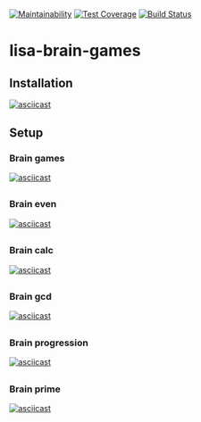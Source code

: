 ##

[![Maintainability](https://api.codeclimate.com/v1/badges/ee014315bdc95ef4efb2/maintainability)](https://codeclimate.com/github/VaselisaS/backend-project-lvl1/maintainability)
[![Test Coverage](https://api.codeclimate.com/v1/badges/ee014315bdc95ef4efb2/test_coverage)](https://codeclimate.com/github/VaselisaS/backend-project-lvl1/test_coverage)
[![Build Status](https://travis-ci.org/VaselisaS/backend-project-lvl1.svg?branch=master)](https://travis-ci.org/VaselisaS/backend-project-lvl1)

##

# lisa-brain-games

## Installation

[![asciicast](https://asciinema.org/a/2Xip1pEbQEvmi59YKVzWttbsk.svg)](https://asciinema.org/a/2Xip1pEbQEvmi59YKVzWttbsk)

## Setup

### Brain games

[![asciicast](https://asciinema.org/a/xyvaFJdPp41L5CjO7cwB1JdNT.svg)](https://asciinema.org/a/xyvaFJdPp41L5CjO7cwB1JdNT)

##

### Brain even

[![asciicast](https://asciinema.org/a/VkAdVDW1YL6HzGAInTRkvcny0.svg)](https://asciinema.org/a/VkAdVDW1YL6HzGAInTRkvcny0)

##

### Brain calc

[![asciicast](https://asciinema.org/a/TA8im7mFxhjBdiNKSGB8PkMhx.svg)](https://asciinema.org/a/TA8im7mFxhjBdiNKSGB8PkMhx)

##

### Brain gcd

[![asciicast](https://asciinema.org/a/4mEyfgZkCtfaj3V8KlA0VVUGk.svg)](https://asciinema.org/a/4mEyfgZkCtfaj3V8KlA0VVUGk)

##

### Brain progression

[![asciicast](https://asciinema.org/a/SdGSvoyDiR8Xo5jVfJZDK9Yvh.svg)](https://asciinema.org/a/SdGSvoyDiR8Xo5jVfJZDK9Yvh)

##

### Brain prime

[![asciicast](https://asciinema.org/a/E3hEkxRq5Vdm5V8Y68WHKxbte.svg)](https://asciinema.org/a/E3hEkxRq5Vdm5V8Y68WHKxbte)
